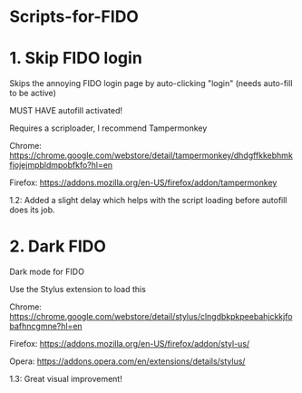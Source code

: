 # Scripts-for-FIDO
# 1. Skip FIDO login
Skips the annoying FIDO login page by auto-clicking "login" (needs auto-fill to be active)

MUST HAVE autofill activated!

Requires a scriploader, I recommend Tampermonkey

Chrome: https://chrome.google.com/webstore/detail/tampermonkey/dhdgffkkebhmkfjojejmpbldmpobfkfo?hl=en

Firefox: https://addons.mozilla.org/en-US/firefox/addon/tampermonkey

1.2: Added a slight delay which helps with the script loading before autofill does its job.

# 2. Dark FIDO

Dark mode for FIDO

Use the Stylus extension to load this

Chrome: https://chrome.google.com/webstore/detail/stylus/clngdbkpkpeebahjckkjfobafhncgmne?hl=en

Firefox: https://addons.mozilla.org/en-US/firefox/addon/styl-us/

Opera: https://addons.opera.com/en/extensions/details/stylus/

1.3: Great visual improvement!

